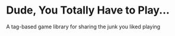 # Dude, You Totally Have to Play...

A tag-based game library for sharing the junk you liked playing 
